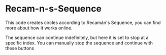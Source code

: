 # Recam-n-s-Sequence
This code creates circles according to Recamán's Sequence, you can find more about how it works online. 

The sequence can continue indefinitely, but here it is set to stop at a specific index. You can manually stop the sequence and continue with these buttons


